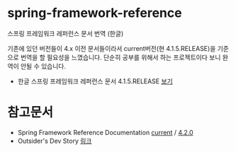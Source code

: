# spring-framework-reference
스프링 프레임워크 레퍼런스 문서 번역 (한글)

기존에 있던 버전들이 4.x 이전 문서들이라서 current버전(현 4.1.5.RELEASE)을 기준으로 번역을 할 필요성을 느꼈습니다.
단순히 공부를 위해서 하는 프로젝트이다 보니 완역이 안될 수 있습니다.

* 한글 스프링 프레임워크 레퍼런스 문서 4.1.5.RELEASE [보기](https://cdn.rawgit.com/namhokim/spring-framework-reference/master/4.1.5.RELEASE/index.html)

# 참고문서
* Spring Framework Reference Documentation [current](http://docs.spring.io/spring/docs/current/spring-framework-reference/htmlsingle/) / [4.2.0](http://docs.spring.io/spring/docs/4.2.0.BUILD-SNAPSHOT/spring-framework-reference/html/)
* Outsider's Dev Story [링크](http://blog.outsider.ne.kr/tag/spring_reference_documentation)
